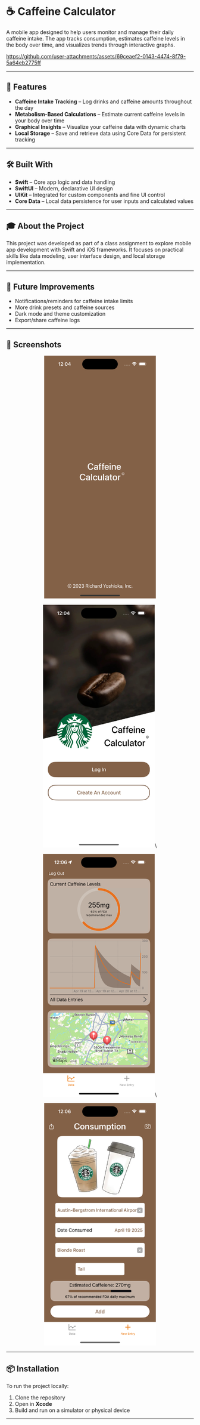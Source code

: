 # ☕ Caffeine Calculator

A mobile app designed to help users monitor and manage their daily caffeine intake. The app tracks consumption, estimates caffeine levels in the body over time, and visualizes trends through interactive graphs.


https://github.com/user-attachments/assets/69ceaef2-0143-4474-8f79-5a64eb2775ff

---

## 📱 Features

- **Caffeine Intake Tracking** – Log drinks and caffeine amounts throughout the day  
- **Metabolism-Based Calculations** – Estimate current caffeine levels in your body over time  
- **Graphical Insights** – Visualize your caffeine data with dynamic charts  
- **Local Storage** – Save and retrieve data using Core Data for persistent tracking  

---

## 🛠️ Built With

- **Swift** – Core app logic and data handling  
- **SwiftUI** – Modern, declarative UI design  
- **UIKit** – Integrated for custom components and fine UI control  
- **Core Data** – Local data persistence for user inputs and calculated values  

---

## 🎓 About the Project

This project was developed as part of a class assignment to explore mobile app development with Swift and iOS frameworks. It focuses on practical skills like data modeling, user interface design, and local storage implementation.

---

## 🚀 Future Improvements

- Notifications/reminders for caffeine intake limits  
- More drink presets and caffeine sources  
- Dark mode and theme customization  
- Export/share caffeine logs

---

## 📸 Screenshots

<p align="center">
<img src="readme-images/loading-page.png" alt="loading page" width="300"/>
</p>
<p align="center">
<img src="readme-images/starting-page.png" alt="starting page" width="300"/>\
</p>
<p align="center">
<img src="readme-images/home-dashboard.png" alt="home dashboard" width="300"/>\
</p>
<p align="center">
<img src="readme-images/input-drink-page.png" alt="input drink page" width="300"/>
</p>

---

## 📦 Installation

To run the project locally:

1. Clone the repository
2. Open in **Xcode**
3. Build and run on a simulator or physical device

---
